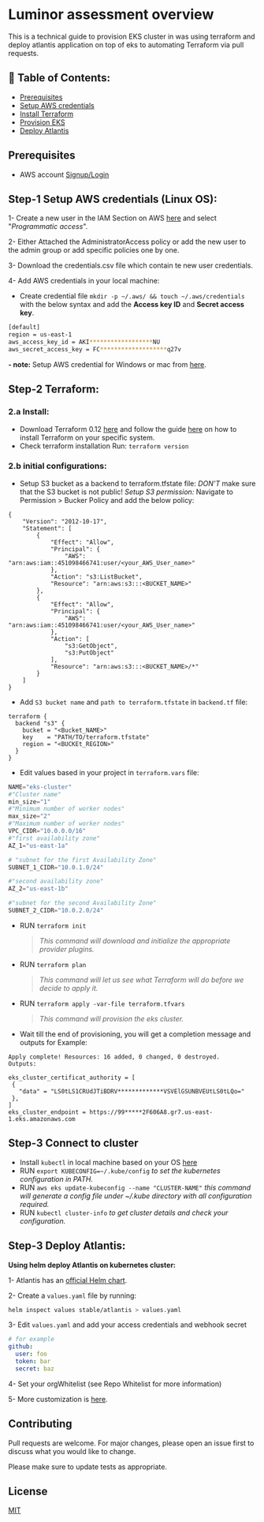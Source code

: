 # Luminor assessment overview

This is a technical guide to provision EKS cluster in was using terraform and deploy atlantis application on top of eks to automating Terraform via pull requests.

## 📝 Table of Contents:

- [Prerequisites](#Prerequisites)
- [Setup AWS credentials](#new_environment)
- [Install Terraform](#Install_Terraform)
- [Provision EKS](#provesion_EKS)
- [Deploy Atlantis](#Deploy_Atlantis)


## Prerequisites
- AWS account [Signup/Login](https://console.aws.amazon.com/console/home?nc2=h_ct&src=header-signin)


## Step-1 Setup AWS credentials (Linux OS):

1- Create a new user in the IAM Section on AWS [here](https://console.aws.amazon.com/iam/home?region=us-east-1#/users) and select "*Programmatic access*".

2- Either Attached the AdministratorAccess policy or add the new user to the admin group or add specific policies one by one.  

3- Download the credentials.csv file which contain te new user credentials.

4- Add AWS credentials in your local machine:
   
  - Create credential file ```mkdir -p ~/.aws/ && touch ~/.aws/credentials``` with the below syntax and add the **Access key ID** and **Secret access key**.
```bash
[default]
region = us-east-1
aws_access_key_id = AKI******************NU
aws_secret_access_key = FC*******************q27v

```
**- note:** 
  Setup AWS credential for Windows or mac from [here](https://docs.aws.amazon.com/sdk-for-java/v1/developer-guide/setup-credentials.html).

## Step-2 Terraform:

### 2.a Install:

- Download Terraform 0.12 [here](https://releases.hashicorp.com/terraform/) and follow the guide [here](https://www.terraform.io/intro/getting-started/install.html) on how to install Terraform on your specific system.
- Check terraform installation Run: `terraform version`

### 2.b initial configurations:

- Setup S3 bucket as a backend to terraform.tfstate file:
*DON'T* make sure that the S3 bucket is not public!
*Setup S3 permission:*        Navigate to Permission > Bucker Policy  and add the below policy:
```
{
    "Version": "2012-10-17",
    "Statement": [
        {
            "Effect": "Allow",
            "Principal": {
                "AWS": "arn:aws:iam::451098466741:user/<your_AWS_User_name>"
            },
            "Action": "s3:ListBucket",
            "Resource": "arn:aws:s3:::<BUCKET_NAME>"
        },
        {
            "Effect": "Allow",
            "Principal": {
                "AWS": "arn:aws:iam::451098466741:user/<your_AWS_User_name>"
            },
            "Action": [
                "s3:GetObject",
                "s3:PutObject"
            ],
            "Resource": "arn:aws:s3:::<BUCKET_NAME>/*"
        }
    ]
}
```
- Add `S3 bucket name` and `path to terraform.tfstate` in `backend.tf` file:

```
terraform {
  backend "s3" {
    bucket = "<Bucket_NAME>"
    key    = "PATH/TO/terraform.tfstate"
    region = "<BUCKEt_REGION>"
  }
}
```

- Edit values based in your project in `terraform.vars` file:
```tf
NAME="eks-cluster"
#"Cluster name"
min_size="1"
#"Minimum number of worker nodes"
max_size="2"
#"Maximum number of worker nodes"
VPC_CIDR="10.0.0.0/16"
#"first availability zone"
AZ_1="us-east-1a"

# "subnet for the first Availability Zone"
SUBNET_1_CIDR="10.0.1.0/24"

#"second availability zone"
AZ_2="us-east-1b"

#"subnet for the second Availability Zone"
SUBNET_2_CIDR="10.0.2.0/24"
```
- RUN `terraform init`

  > *This command will download and initialize the appropriate provider plugins.*
- RUN `terraform plan` 

  >   *This command will let us see what Terraform will do before we decide to apply it.*
- RUN `terraform apply -var-file terraform.tfvars` 

  >  *This command will provision the eks cluster.*
- Wait till the end of provisioning, you will get a completion message and outputs for Example:

 ```
Apply complete! Resources: 16 added, 0 changed, 0 destroyed.
Outputs:

eks_cluster_certificat_authority = [
  {
    "data" = "LS0tLS1CRUdJTiBDRV*************VSVElGSUNBVEUtLS0tLQo="
  },
]
eks_cluster_endpoint = https://99*****2F606A8.gr7.us-east-1.eks.amazonaws.com
  ```
## Step-3 Connect to cluster
- Install `kubectl` in local machine based on your OS [here](https://kubernetes.io/docs/tasks/tools/install-kubectl/)
- RUN `export KUBECONFIG=~/.kube/config`
     *to set the kubernetes configuration in PATH.*
- RUN `aws eks update-kubeconfig --name "CLUSTER-NAME"`
     *this command will generate a config file under ~/.kube directory with all configuration required.*
- RUN `kubectl cluster-info`
     *to get cluster details and check your configuration.*


## Step-3 Deploy Atlantis:

  **Using helm deploy Atlantis on kubernetes cluster:**

1- Atlantis has an [official Helm chart](https://hub.kubeapps.com/charts/stable/atlantis).

2- Create a `values.yaml` file by running:

```sh
helm inspect values stable/atlantis > values.yaml
```
3- Edit `values.yaml` and add your access credentials and webhook secret
```yaml
# for example
github:
  user: foo
  token: bar
  secret: baz
``` 
4- Set your orgWhitelist (see Repo Whitelist for more information)

5- More customization is [here](https://github.com/helm/charts/tree/master/stable/atlantis#customization).

 
## Contributing
Pull requests are welcome. For major changes, please open an issue first to discuss what you would like to change.

Please make sure to update tests as appropriate.

## License
[MIT](https://choosealicense.com/licenses/mit/)